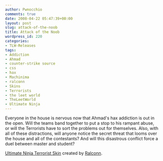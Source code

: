 ```yaml
---
author: Pwnocchio
comments: true
date: 2008-04-22 05:47:39+00:00
layout: post
slug: attack-of-the-noob
title: Attack of the Noob
wordpress_id: 220
categories:
- TLW-Releases
tags:
- Addiction
- Ahmad
- counter-strike source
- css
- hax
- Machinima
- ralconn
- Skins
- Terrorists
- the leet world
- TheLeetWorld
- Ultimate Ninja
---
```


Everyone in the house is nervous now that Ahmad's hax addiction is out in the open. Will the teams band together to put a stop to his rampant abuse, or will the Terrorists have to sort the problems out for themselves. Also, with all of these distractions, will anyone notice the secret threat that looms over the house and all of the contestants? And will this disastrous conflict force a duel between master and student?

[Ultimate Ninja Terrorist Skin](http://www.fpsbanana.com/skins/14651) created by [Ralconn](http://www.fpsbanana.com/members/18324).
